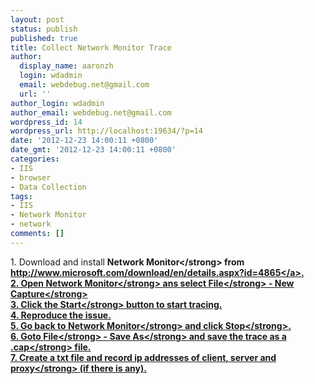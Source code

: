 ```yaml
---
layout: post
status: publish
published: true
title: Collect Network Monitor Trace
author:
  display_name: aaronzh
  login: wdadmin
  email: webdebug.net@gmail.com
  url: ''
author_login: wdadmin
author_email: webdebug.net@gmail.com
wordpress_id: 14
wordpress_url: http://localhost:19634/?p=14
date: '2012-12-23 14:00:11 +0800'
date_gmt: '2012-12-23 14:00:11 +0800'
categories:
- IIS
- browser
- Data Collection
tags:
- IIS
- Network Monitor
- network
comments: []
---
```

<p>1. Download and install <strong>Network Monitor<&#47;strong> from <a href="http:&#47;&#47;www.microsoft.com&#47;download&#47;en&#47;details.aspx?id=4865">http:&#47;&#47;www.microsoft.com&#47;download&#47;en&#47;details.aspx?id=4865<&#47;a>.<br />
2. Open <strong>Network Monitor<&#47;strong> ans select <strong>File<&#47;strong> - <strong>New Capture<&#47;strong><br />
3. Click the <strong>Start<&#47;strong> button to start tracing.<br />
4. Reproduce the issue.<br />
5. Go back to <strong>Network Monitor<&#47;strong> and click <strong>Stop<&#47;strong>.<br />
6. Goto <strong>File<&#47;strong> - <strong>Save As<&#47;strong> and save the trace as a<strong> .cap<&#47;strong> file.<br />
7. Create a txt file and record ip addresses of <strong>client, server and proxy<&#47;strong> (if there is any).</p>
